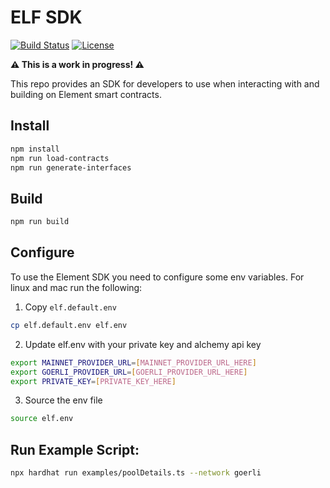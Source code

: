 # ELF SDK
[![Build Status](https://github.com/element-fi/elf-sdk/workflows/Tests/badge.svg)](https://github.com/element-fi/elf-sdk/actions)
[![License](https://img.shields.io/badge/License-Apache%202.0-blue.svg)](https://github.com/element-fi/elf-sdk/blob/master/LICENSE)

**⚠️ This is a work in progress! ⚠️**

This repo provides an SDK for developers to use when interacting with and building on Element smart contracts.

## Install

```bash
npm install
npm run load-contracts
npm run generate-interfaces
```

## Build

```bash
npm run build
```

## Configure

To use the Element SDK you need to configure some env variables.  For linux and mac run the following:

1) Copy `elf.default.env`

```bash
cp elf.default.env elf.env
```

2) Update elf.env with your private key and alchemy api key

```bash
export MAINNET_PROVIDER_URL=[MAINNET_PROVIDER_URL_HERE]
export GOERLI_PROVIDER_URL=[GOERLI_PROVIDER_URL_HERE]
export PRIVATE_KEY=[PRIVATE_KEY_HERE]
```

3) Source the env file

```bash
source elf.env
```

## Run Example Script:

```bash
npx hardhat run examples/poolDetails.ts --network goerli
```
